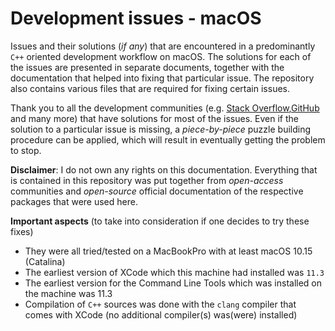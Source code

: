 # Development issues - macOS 
Issues and their solutions (*if any*) that are encountered in a predominantly `C++` oriented development workflow on macOS. 
The solutions for each of the issues are presented in separate documents, together with the documentation that helped into fixing that particular issue.
The repository also contains various files that are required for fixing certain issues. 

Thank you to all the development communities (e.g. [Stack Overflow](https://stackoverflow.com/questions]),[GitHub](https://github.com/) and many more) that have solutions for most of the issues. Even if the solution to a particular issue is missing, a *piece-by-piece* puzzle building procedure can be applied, which will result in eventually getting the problem to stop.


**Disclaimer**: I do not own any rights on this documentation. Everything that is contained in this repository was put together from *open-access* communities and *open-source* official documentation of the respective packages that were used here.

**Important aspects** (to take into consideration if one decides to try these fixes)

* They were all tried/tested on a MacBookPro with at least macOS 10.15 (Catalina)
* The earliest version of XCode which this machine had installed was `11.3`
* The earliest version for the Command Line Tools which was installed on the machine was 11.3
* Compilation of `C++` sources was done with the `clang` compiler that comes with XCode (no additional compiler(s) was(were) installed)
